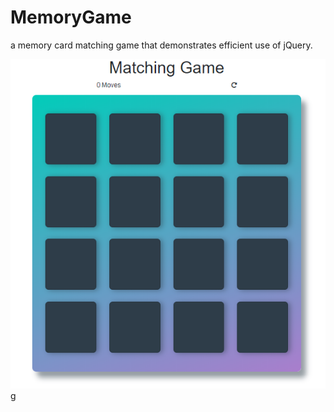 # MemoryGame

a memory card matching game that demonstrates efficient use of jQuery.

![Memory Game Screen](/img/gameScreen.png)g